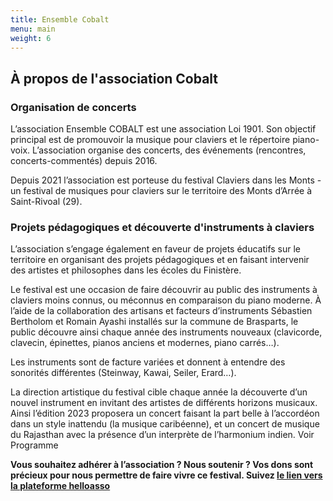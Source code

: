 ```yaml
---
title: Ensemble Cobalt
menu: main
weight: 6
---
```

## À propos de l'association Cobalt

### Organisation de concerts

L’association Ensemble COBALT est une association Loi 1901. Son objectif principal est de promouvoir la musique pour claviers et le répertoire piano-voix. L’association organise des concerts, des événements (rencontres, concerts-commentés) depuis 2016. 

Depuis 2021 l’association est porteuse du festival Claviers dans les Monts - un festival de musiques pour claviers sur le territoire des Monts d’Arrée à Saint-Rivoal (29).

### Projets pédagogiques et découverte d'instruments à claviers

L’association s’engage également en faveur de projets éducatifs sur le territoire en organisant des projets pédagogiques et en faisant intervenir des artistes et philosophes dans les écoles du Finistère. 

Le festival est une occasion de faire découvrir au public des instruments à claviers moins connus, ou méconnus en comparaison du piano moderne. À l’aide de la collaboration des artisans et facteurs d’instruments Sébastien Bertholom et Romain Ayashi installés sur la commune de Brasparts, le public découvre ainsi chaque année des instruments nouveaux (clavicorde, clavecin, épinettes, pianos anciens et modernes, piano carrés…).

Les instruments sont de facture variées et donnent à entendre des sonorités différentes (Steinway, Kawai, Seiler, Erard…).

La direction artistique du festival cible chaque année la découverte d’un nouvel instrument en invitant des artistes de différents horizons musicaux. Ainsi l’édition 2023 proposera un concert faisant la part belle à l’accordéon dans un style inattendu (la musique caribéenne), et un concert de musique du Rajasthan avec la présence d’un interprète de l’harmonium indien. Voir Programme

**Vous souhaitez adhérer à l’association ? Nous soutenir ? Vos dons sont précieux pour nous permettre de faire vivre ce festival. Suivez [le lien vers la plateforme helloasso](https://www.helloasso.com/associations/ensemble-cobalt/collectes/soutien-au-festival-claviers-dans-les-monts-3eme-edition)**
